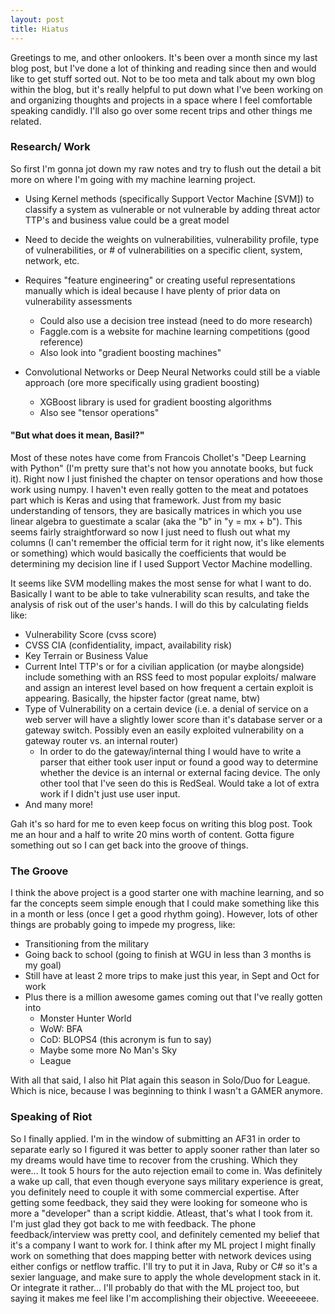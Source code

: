 ```yaml
---
layout: post
title: Hiatus
---
```


Greetings to me, and other onlookers. It's been over a month since my last blog post, but I've done a lot of thinking and reading since 
then and would like to get stuff sorted out. Not to be too meta and talk about my own blog within the blog, but it's really helpful to 
put down what I've been working on and organizing thoughts and projects in a space where I feel comfortable speaking candidly. I'll also 
go over some recent trips and other things me related.  

### Research/ Work  
So first I'm gonna jot down my raw notes and try to flush out the detail a bit more on where I'm going with my machine learning project.  

- Using Kernel methods (specifically Support Vector Machine [SVM]) to classify a system as vulnerable or not vulnerable by adding threat 
  actor TTP's and business value could be a great model  
    
- Need to decide the weights on vulnerabilities, vulnerability profile, type of vulnerabilities, or # of vulnerabilities on a specific    client, system, network, etc.  
    
- Requires "feature engineering" or creating useful representations manually which is ideal because I have plenty of prior data on 
  vulnerability assessments  
    
  * Could also use a decision tree instead (need to do more research)  
  * Faggle.com is a website for machine learning competitions (good reference)
  * Also look into "gradient boosting machines"  
    
- Convolutional Networks or Deep Neural Networks could still be a viable approach (ore more specifically using gradient boosting)  
  * XGBoost library is used for gradient boosting algorithms
  * Also see "tensor operations"  

#### "But what does it mean, Basil?"  
Most of these notes have come from Francois Chollet's "Deep Learning with Python" (I'm pretty sure that's not how you annotate books, but 
fuck it). Right now I just finished the chapter on tensor operations and how those work using numpy. I haven't even really gotten to the 
meat and potatoes part which is Keras and using that framework. Just from my basic understanding of tensors, they are basically matrices 
in which you use linear algebra to guestimate a scalar (aka the "b" in "y = mx + b"). This seems fairly straightforward so now I just need 
to flush out what my columns (I can't remember the official term for it right now, it's like elements or something) which would basically 
the coefficients that would be determining my decision line if I used Support Vector Machine modelling.  

It seems like SVM modelling makes the most sense for what I want to do. Basically I want to be able to take vulnerability scan results, 
and take the analysis of risk out of the user's hands. I will do this by calculating fields like:  
- Vulnerability Score (cvss score)  
- CVSS CIA (confidentiality, impact, availability risk)  
- Key Terrain or Business Value  
- Current Intel TTP's or for a civilian application (or maybe alongside) include something with an RSS feed to most popular exploits/
malware and assign an interest level based on how frequent a certain exploit is appearing. Basically, the hipster factor (great name, btw)  
- Type of Vulnerability on a certain device (i.e. a denial of service on a web server will have a slightly lower score than it's database
 server or a gateway switch. Possibly even an easily exploited vulnerability on a gateway router vs. an internal router)
  - In order to do the gateway/internal thing I would have to write a parser that either took user input or found a good way to determine 
  whether the device is an internal or external facing device. The only other tool that I've seen do this is RedSeal. Would take a lot of 
  extra work if I didn't just use user input.  
-  And many more!  

Gah it's so hard for me to even keep focus on writing this blog post. Took me an hour and a half to write 20 mins worth of content. Gotta 
figure something out so I can get back into the groove of things.  

### The Groove  
I think the above project is a good starter one with machine learning, and so far the concepts seem simple enough that I could make 
something like this in a month or less (once I get a good rhythm going). However, lots of other things are probably going to impede my 
progress, like:  

- Transitioning from the military  
- Going back to school (going to finish at WGU in less than 3 months is my goal)
- Still have at least 2 more trips to make just this year, in Sept and Oct for work
- Plus there is a million awesome games coming out that I've really gotten into  
  - Monster Hunter World  
  - WoW: BFA  
  - CoD: BLOPS4 (this acronym is fun to say)
  - Maybe some more No Man's Sky
  - League
  
With all that said, I also hit Plat again this season in Solo/Duo for League. Which is nice, because I was beginning to think I wasn't 
a GAMER anymore.

### Speaking of Riot  
So I finally applied. I'm in the window of submitting an AF31 in order to separate early so I figured it was better to apply sooner rather 
than later so my dreams would have time to recover from the crushing. Which they were... It took 5 hours for the auto rejection email to 
come in. Was definitely a wake up call, that even though everyone says military experience is great, you definitely need to couple it with 
some commercial expertise. After getting some feedback, they said they were looking for someone who is more a "developer" than a script kiddie. 
Atleast, that's what I took from it. I'm just glad they got back to me with feedback. The phone feedback/interview was pretty cool, and definitely 
cemented my belief that it's a company I want to work for. I think after my ML project I might finally work on something that does mapping 
better with network devices using either configs or netflow traffic. I'll try to put it in Java, Ruby or C# so it's a sexier language, and
make sure to apply the whole development stack in it. Or integrate it rather... I'll probably do that with the ML project too, but saying 
it makes me feel like I'm accomplishing their objective. Weeeeeeee.






